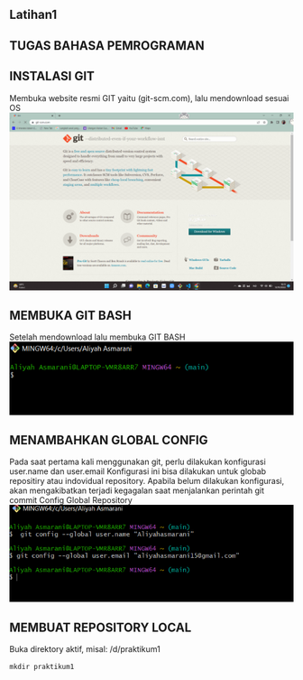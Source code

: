 ## Latihan1 

## TUGAS BAHASA PEMROGRAMAN

## INSTALASI GIT
Membuka website resmi GIT yaitu (git-scm.com), lalu mendownload sesuai OS 
![Gambar1](gambar/git.png)

## MEMBUKA GIT BASH
Setelah mendownload lalu membuka GIT BASH
![Gambar2](gambar/git1.png)

## MENAMBAHKAN GLOBAL CONFIG
Pada saat pertama kali menggunakan git, perlu dilakukan konfigurasi user.name dan user.email
Konfigurasi ini bisa dilakukan untuk globab repositiry atau indovidual repository.
Apabila belum dilakukan konfigurasi, akan mengakibatkan terjadi kegagalan saat menjalankan perintah git commit
Config Global Repository
![Gambar3](gambar/git2.png)

## MEMBUAT REPOSITORY LOCAL
Buka direktory aktif, misal: /d/praktikum1
```
mkdir praktikum1
```


